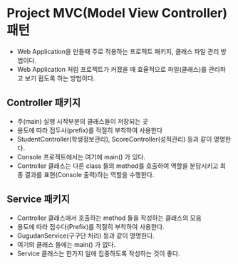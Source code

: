 # Project MVC(Model View Controller) 패턴
* Web Application을 만들때 주로 적용하는 프로젝트 패키지, 클래스 파일 관리 방법이다.
* Web Application 처럼 프로젝트가 커졌을 때 효율적으로 파일(클래스)를 관리하고 보기 휩도록 하는 방법이다.

## Controller 패키지
* 주(main) 실행 시작부분의 클래스들이 저장되는 곳
* 용도에 따라 접두사(prefix)를 적절히 부착하여 사용한다
* StudentController(학생정보관리), ScoreController(성적관리) 등과 같이 명명한다.
* Console 프로젝트에서는 여기에 main() 가 있다.
* Controller 클래스는 다른 class 들의 method를 호출하여 역할을 분담시키고 최종 결과를 표현(Console 출력)하는 역할을 수행한다. 

## Service 패키지
* Controller 클래스에서 호출하는 method 들을 작성하는 클래스의 모음
* 용도에 따라 접수다(Prefix)를 적절히 부착하여 사용한다.
* GugudanService(구구단 처리) 등과 같이 명명한다.
* 여기의 클래스 들에는 main() 가 없다.
* Service 클래스는 한가지 일에 집중하도록 작성하는 것이 좋다.